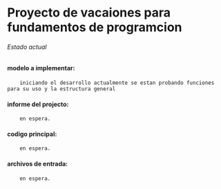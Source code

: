 # Proyecto de vacaiones para fundamentos de programcion
###### Estado actual

#### modelo a implementar:
        iniciando el desarrollo actualmente se estan probando funciones para su uso y la estructura general
        
#### informe del projecto: 
        en espera.

#### codigo principal: 
        en espera.

#### archivos de entrada: 
        en espera.


